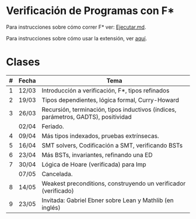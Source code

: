 Verificación de Programas con F\*
=================================

Para instrucciones sobre cómo correr F* ver: [Ejecutar.md](./Ejecutar.md).

Para instrucciones sobre cómo usar la extensión, ver [aquí](https://github.com/FStarLang/fstar-vscode-assistant?tab=readme-ov-file#basic-navigation).

Clases
======

| # |  Fecha     | Tema                        |
|---|------------|-----------------------------|
| 1 | 12/03 | Introducción a verificación, F*, tipos refinados
| 2 | 19/03 | Tipos dependientes, lógica formal, Curry-Howard
| 3 | 26/03 | Recursión, terminación, tipos inductivos (índices, parámetros, GADTS), positividad
|   | 02/04 | Feriado. 
| 4 | 09/04 | Más tipos indexados, pruebas extrínsecas.
| 5 | 16/04 | SMT solvers, Codificación a SMT, verificando BSTs
| 6 | 23/04 | Más BSTs, invariantes, refinando una ED
| 7 | 30/04 | Lógica de Hoare (verificada) para Imp
|   | 07/05 | Cancelada.
| 8 | 14/05 | Weakest preconditions, construyendo un verificador (verificado)
| 9 | 23/05 | Invitada: Gabriel Ebner sobre Lean y Mathlib (en inglés)
